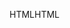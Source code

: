 <span data-ttu-id="1d480-101">HTML</span><span class="sxs-lookup"><span data-stu-id="1d480-101">HTML</span></span>